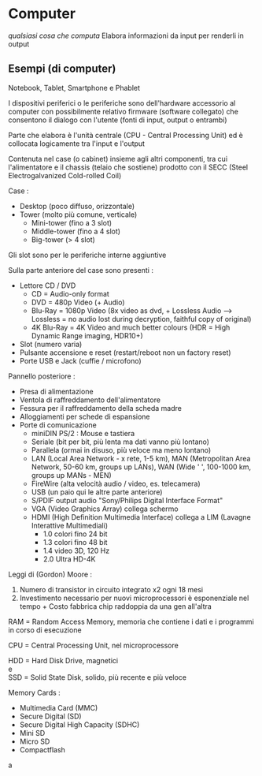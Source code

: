 # Computer
*qualsiasi cosa che computa*
Elabora informazioni da input per renderli in output

## Esempi (di computer)
Notebook, Tablet, Smartphone e Phablet

I dispositivi periferici o le periferiche sono dell'hardware accessorio al computer con possibilmente relativo firmware (software collegato) che consentono il dialogo con l'utente (fonti di input, output o entrambi)

Parte che elabora è l'unità centrale (CPU - Central Processing Unit) ed è collocata logicamente tra l'input e l'output

Contenuta nel case (o cabinet) insieme agli altri componenti, tra cui l'alimentatore e il chassis (telaio che sostiene) prodotto con il SECC (Steel Electrogalvanized Cold-rolled Coil)

Case :
- Desktop (poco diffuso, orizzontale)
- Tower (molto più comune, verticale)
    - Mini-tower (fino a 3 slot)
    - Middle-tower (fino a 4 slot)
    - Big-tower (> 4 slot)

Gli slot sono per le periferiche interne aggiuntive

Sulla parte anteriore del case sono presenti :
- Lettore CD / DVD
    - CD = Audio-only format
    - DVD = 480p Video (+ Audio)
    - Blu-Ray = 1080p Video (8x video as dvd, + Lossless Audio --> Lossless = no audio lost during decryption, faithful copy of original)
    - 4K Blu-Ray = 4K Video and much better colours (HDR = High Dynamic Range imaging, HDR10+)
- Slot (numero varia)
- Pulsante accensione e reset (restart/reboot non un factory reset)
- Porte USB e Jack (cuffie / microfono)

Pannello posteriore :
- Presa di alimentazione
- Ventola di raffreddamento dell'alimentatore
- Fessura per il raffreddamento della scheda madre
- Alloggiamenti per schede di espansione
- Porte di comunicazione
    - miniDIN PS/2 : Mouse e tastiera
    - Seriale (bit per bit, più lenta ma dati vanno più lontano)
    - Parallela (ormai in disuso, più veloce ma meno lontano)
    - LAN (Local Area Network - x rete, 1-5 km), MAN (Metropolitan Area Network, 50-60 km, groups up LANs), WAN (Wide ' ', 100-1000 km, groups up MANs - MEN)
    - FireWire (alta velocità audio / video, es. telecamera)
    - USB (un paio qui le altre parte anteriore)
    - S/PDIF output audio "Sony/Philips Digital Interface Format"
    - VGA (Video Graphics Array) collega schermo
    - HDMI (High Definition Multimedia Interface) collega a LIM (Lavagne Interattive Multimediali)
        - 1.0 colori fino 24 bit
        - 1.3 colori fino 48 bit 
        - 1.4 video 3D, 120 Hz
        - 2.0 Ultra HD-4K

Leggi di (Gordon) Moore :
1. Numero di transistor in circuito integrato x2 ogni 18 mesi
2. Investimento necessario per nuovi microprocessori è esponenziale nel tempo + Costo fabbrica chip raddoppia da una gen all'altra

RAM = Random Access Memory, memoria che contiene i dati e i programmi in corso di esecuzione

CPU = Central Processing Unit, nel microprocessore

HDD = Hard Disk Drive, magnetici\
e  
SSD = Solid State Disk, solido, più recente e più veloce

Memory Cards :
- Multimedia Card (MMC)
- Secure Digital (SD)
- Secure Digital High Capacity (SDHC)
- Mini SD
- Micro SD
- Compactflash

a